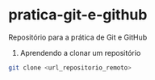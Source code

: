 # pratica-git-e-github
Repositório para a prática de Git e GitHub

 1. Aprendendo a clonar um repositório

 ```bash
 git clone <url_repositorio_remoto>
 ```
